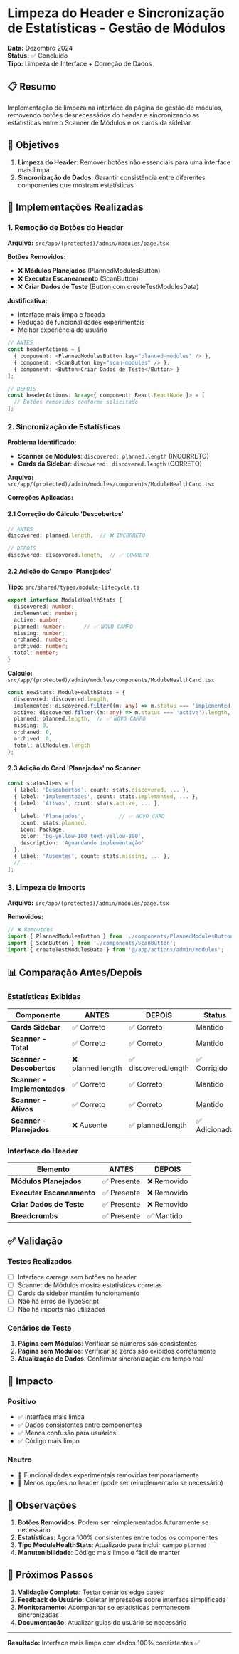 # Limpeza do Header e Sincronização de Estatísticas - Gestão de Módulos

**Data:** Dezembro 2024  
**Status:** ✅ Concluído  
**Tipo:** Limpeza de Interface + Correção de Dados  

## 📋 Resumo

Implementação de limpeza na interface da página de gestão de módulos, removendo botões desnecessários do header e sincronizando as estatísticas entre o Scanner de Módulos e os cards da sidebar.

## 🎯 Objetivos

1. **Limpeza do Header**: Remover botões não essenciais para uma interface mais limpa
2. **Sincronização de Dados**: Garantir consistência entre diferentes componentes que mostram estatísticas

## 🔧 Implementações Realizadas

### 1. Remoção de Botões do Header

**Arquivo:** `src/app/(protected)/admin/modules/page.tsx`

**Botões Removidos:**
- ❌ **Módulos Planejados** (PlannedModulesButton)
- ❌ **Executar Escaneamento** (ScanButton)  
- ❌ **Criar Dados de Teste** (Button com createTestModulesData)

**Justificativa:**
- Interface mais limpa e focada
- Redução de funcionalidades experimentais
- Melhor experiência do usuário

```typescript
// ANTES
const headerActions = [
  { component: <PlannedModulesButton key="planned-modules" /> },
  { component: <ScanButton key="scan-modules" /> },
  { component: <Button>Criar Dados de Teste</Button> }
];

// DEPOIS  
const headerActions: Array<{ component: React.ReactNode }> = [
  // Botões removidos conforme solicitado
];
```

### 2. Sincronização de Estatísticas

**Problema Identificado:**
- **Scanner de Módulos**: `discovered: planned.length` (INCORRETO)
- **Cards da Sidebar**: `discovered: discovered.length` (CORRETO)

**Arquivo:** `src/app/(protected)/admin/modules/components/ModuleHealthCard.tsx`

**Correções Aplicadas:**

#### 2.1 Correção do Cálculo 'Descobertos'
```typescript
// ANTES
discovered: planned.length,  // ❌ INCORRETO

// DEPOIS  
discovered: discovered.length,  // ✅ CORRETO
```

#### 2.2 Adição do Campo 'Planejados'

**Tipo:** `src/shared/types/module-lifecycle.ts`
```typescript
export interface ModuleHealthStats {
  discovered: number;
  implemented: number;
  active: number;
  planned: number;      // ✅ NOVO CAMPO
  missing: number;
  orphaned: number;
  archived: number;
  total: number;
}
```

**Cálculo:** `src/app/(protected)/admin/modules/components/ModuleHealthCard.tsx`
```typescript
const newStats: ModuleHealthStats = {
  discovered: discovered.length,
  implemented: discovered.filter((m: any) => m.status === 'implemented').length,
  active: discovered.filter((m: any) => m.status === 'active').length,
  planned: planned.length,  // ✅ NOVO CAMPO
  missing: 0,
  orphaned: 0, 
  archived: 0,
  total: allModules.length
};
```

#### 2.3 Adição do Card 'Planejados' no Scanner

```typescript
const statusItems = [
  { label: 'Descobertos', count: stats.discovered, ... },
  { label: 'Implementados', count: stats.implemented, ... },
  { label: 'Ativos', count: stats.active, ... },
  { 
    label: 'Planejados',           // ✅ NOVO CARD
    count: stats.planned, 
    icon: Package,
    color: 'bg-yellow-100 text-yellow-800',
    description: 'Aguardando implementação'
  },
  { label: 'Ausentes', count: stats.missing, ... },
  // ...
];
```

### 3. Limpeza de Imports

**Arquivo:** `src/app/(protected)/admin/modules/page.tsx`

**Removidos:**
```typescript
// ❌ Removidos
import { PlannedModulesButton } from './components/PlannedModulesButton';
import { ScanButton } from './components/ScanButton';
import { createTestModulesData } from '@/app/actions/admin/modules';
```

## 📊 Comparação Antes/Depois

### Estatísticas Exibidas

| Componente | ANTES | DEPOIS | Status |
|------------|-------|--------|---------|
| **Cards Sidebar** | ✅ Correto | ✅ Correto | Mantido |
| **Scanner - Total** | ✅ Correto | ✅ Correto | Mantido |
| **Scanner - Descobertos** | ❌ planned.length | ✅ discovered.length | ✅ Corrigido |
| **Scanner - Implementados** | ✅ Correto | ✅ Correto | Mantido |
| **Scanner - Ativos** | ✅ Correto | ✅ Correto | Mantido |
| **Scanner - Planejados** | ❌ Ausente | ✅ planned.length | ✅ Adicionado |

### Interface do Header

| Elemento | ANTES | DEPOIS | 
|----------|-------|--------|
| **Módulos Planejados** | ✅ Presente | ❌ Removido |
| **Executar Escaneamento** | ✅ Presente | ❌ Removido |
| **Criar Dados de Teste** | ✅ Presente | ❌ Removido |
| **Breadcrumbs** | ✅ Presente | ✅ Mantido |

## ✅ Validação

### Testes Realizados
- [ ] Interface carrega sem botões no header
- [ ] Scanner de Módulos mostra estatísticas corretas
- [ ] Cards da sidebar mantêm funcionamento
- [ ] Não há erros de TypeScript
- [ ] Não há imports não utilizados

### Cenários de Teste
1. **Página com Módulos**: Verificar se números são consistentes
2. **Página sem Módulos**: Verificar se zeros são exibidos corretamente  
3. **Atualização de Dados**: Confirmar sincronização em tempo real

## 🔄 Impacto

### Positivo
- ✅ Interface mais limpa
- ✅ Dados consistentes entre componentes
- ✅ Menos confusão para usuários
- ✅ Código mais limpo

### Neutro
- 🔄 Funcionalidades experimentais removidas temporariamente
- 🔄 Menos opções no header (pode ser reimplementado se necessário)

## 📝 Observações

1. **Botões Removidos**: Podem ser reimplementados futuramente se necessário
2. **Estatísticas**: Agora 100% consistentes entre todos os componentes
3. **Tipo ModuleHealthStats**: Atualizado para incluir campo `planned`
4. **Manutenibilidade**: Código mais limpo e fácil de manter

## 🔧 Próximos Passos

1. **Validação Completa**: Testar cenários edge cases
2. **Feedback do Usuário**: Coletar impressões sobre interface simplificada
3. **Monitoramento**: Acompanhar se estatísticas permanecem sincronizadas
4. **Documentação**: Atualizar guias do usuário se necessário

---

**Resultado:** Interface mais limpa com dados 100% consistentes ✅ 